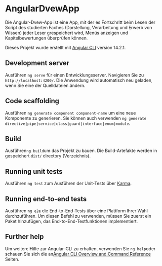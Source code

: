 # AngularDvewApp
Die Angular-Dvew-App ist eine App, mit der es Fortschritt beim Lesen der Script des studierten Faches (Darstellung, Verarbeitung und Erwerb von Wissen) jeder Leser grespeichert wird, Menüs anzeigen und Kapitelbewertungen überprüfen können.


Dieses Projekt wurde erstellt mit [Angular CLI](https://github.com/angular/angular-cli) version 14.2.1.

## Development server

Ausführen `ng serve` für einen Entwicklungsserver. Navigieren Sie zu `http://localhost:4200/`. Die Anwendung wird automatisch neu geladen, wenn Sie eine der Quelldateien ändern.

## Code scaffolding

Ausführen `ng generate component component-name` um eine neue Komponente zu generieren. Sie können auch verwenden `ng generate directive|pipe|service|class|guard|interface|enum|module`.

## Build

Ausführen`ng build`um das Projekt zu bauen. Die Build-Artefakte werden in gespeichert `dist/` directory (Verzeichnis).

## Running unit tests

Ausführen `ng test` zum Ausführen der Unit-Tests über [Karma](https://karma-runner.github.io).

## Running end-to-end tests

Ausführen `ng e2e` die End-to-End-Tests über eine Plattform Ihrer Wahl durchzuführen. Um diesen Befehl zu verwenden, müssen Sie zuerst ein Paket hinzufügen, das End-to-End-Testfunktionen implementiert.

## Further help

Um weitere Hilfe zur Angular-CLI zu erhalten, verwenden Sie
 `ng help`oder schauen Sie sich die an[Angular CLI Overview and Command Reference](https://angular.io/cli) Seiten.
